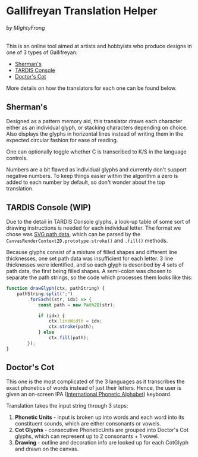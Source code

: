 # Gallifreyan Translation Helper
###### by MightyFrong

This is an online tool aimed at artists and hobbyists who produce designs in one of 3 types of Gallifreyan:

* [Sherman's][1]
* [TARDIS Console][2]
* [Doctor's Cot][3]

More details on how the translators for each one can be found below.

## Sherman's

Designed as a pattern memory aid, this translator draws each character either as an individual glyph, or stacking characters depending on choice. Also displays the glyphs in horizontal lines instead of writing them in the expected circular fashion for ease of reading.

One can optionally toggle whether C is transcribed to K/S in the language controls.

Numbers are a bit flawed as individual glyphs and currently don't support negative numbers. To keep things easier within the algorithm a zero is added to each number by default, so don't wonder about the top translation.

## TARDIS Console (WIP)

Due to the detail in TARDIS Console glyphs, a look-up table of some sort of drawing instructions is needed for each individual letter. The format we chose was [SVG path data][4], which can be parsed by the `CanvasRenderContext2D.prototype.stroke()` and `.fill()` methods.

Because glyphs consist of a mixture of filled shapes and different line thicknesses, one set path data was insufficient for each letter. 3 line thicknesses were identified, and so each glyph is described by 4 sets of path data, the first being filled shapes. A semi-colon was chosen to separate the path strings, so the code which processes them looks like this:

```js
function drawGlyph(ctx, pathString) {
	pathString.split(";")              
		.forEach((str, idx) => { 
			const path = new Path2D(str);

			if (idx) {
				ctx.lineWidth = idx;
				ctx.stroke(path);
			} else
				ctx.fill(path);
		});
}
```

## Doctor's Cot

This one is the most complicated of the 3 languages as it transcribes the exact phonetics of words instead of just their letters. Hence, the user is given an on-screen IPA ([International Phonetic Alphabet][5]) keyboard.

Translation takes the input string through 3 steps:

1. **Phonetic Units** - input is broken up into words and each word into its constituent sounds, which are either consonants or vowels.
2. **Cot Glyphs** - consecutive PhoneticUnits are grouped into Doctor's Cot glyphs, which can represent up to 2 consonants + 1 vowel.
3. **Drawing** - outline and decoration info are looked up for each CotGlyph and drawn on the canvas.

[1]: https://shermansplanet.com/gallifreyan/guide.pdf
[2]: https://tardisconsolegallifreyan.weebly.com/tutorials.html
[3]: https://doctorscotgallifreyan.com/walk-through/4lnekzojej4p5klcph0ppntibb19ib

[4]: https://developer.mozilla.org/en-US/docs/Web/SVG/Tutorial/Paths
[5]: https://en.wikipedia.org/wiki/International_Phonetic_Alphabet